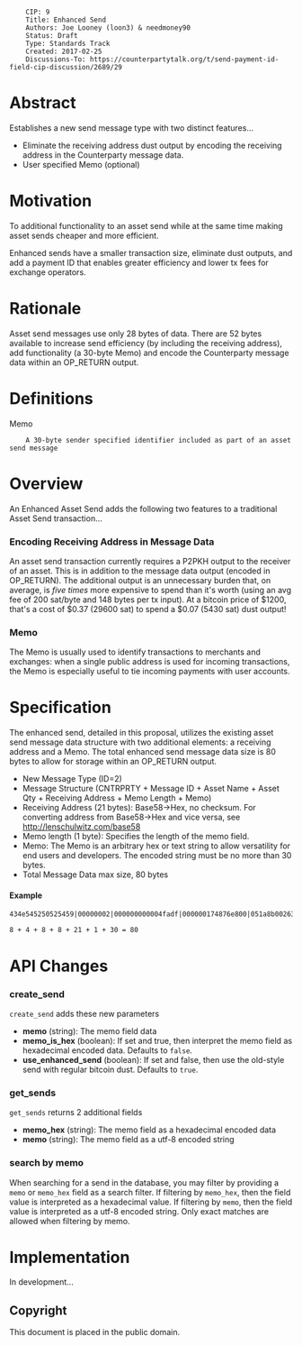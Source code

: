         CIP: 9
        Title: Enhanced Send
        Authors: Joe Looney (loon3) & needmoney90
        Status: Draft
        Type: Standards Track
        Created: 2017-02-25
        Discussions-To: https://counterpartytalk.org/t/send-payment-id-field-cip-discussion/2689/29


# Abstract

Establishes a new send message type with two distinct features...  

* Eliminate the receiving address dust output by encoding the receiving address in the Counterparty message data.  
* User specified Memo (optional)


# Motivation

To additional functionality to an asset send while at the same time making asset sends cheaper and more efficient.

Enhanced sends have a smaller transaction size, eliminate dust outputs, and add a payment ID that enables greater efficiency and lower tx fees for exchange operators.


# Rationale

Asset send messages use only 28 bytes of data.  There are 52 bytes available to increase send efficiency (by including the receiving address), add functionality (a 30-byte Memo) and encode the Counterparty message data within an OP_RETURN output.


# Definitions

Memo

        A 30-byte sender specified identifier included as part of an asset send message
        

# Overview

An Enhanced Asset Send adds the following two features to a traditional Asset Send transaction...

### Encoding Receiving Address in Message Data

An asset send transaction currently requires a P2PKH output to the receiver of an asset.  This is in addition to the message data output (encoded in OP_RETURN).  The additional output is an unnecessary burden that, on average, is *five times* more expensive to spend than it's worth (using an avg fee of 200 sat/byte and 148 bytes per tx input).  At a bitcoin price of $1200, that's a cost of $0.37 (29600 sat) to spend a $0.07 (5430 sat) dust output!

### Memo 

The Memo is usually used to identify transactions to merchants and exchanges: when a single public address is used for incoming transactions, the Memo is especially useful to tie incoming payments with user accounts. 


# Specification

The enhanced send, detailed in this proposal, utilizes the existing asset send message data structure with two additional elements: a receiving address and a Memo.  The total enhanced send message data size is 80 bytes to allow for storage within an OP_RETURN output.

*   New Message Type (ID=2)
*   Message Structure (CNTRPRTY + Message ID + Asset Name + Asset Qty + Receiving Address + Memo Length + Memo)
*   Receiving Address (21 bytes): Base58->Hex, no checksum. For converting address from Base58->Hex and vice versa, see http://lenschulwitz.com/base58
*   Memo length (1 byte): Specifies the length of the memo field.
*   Memo: The Memo is an arbitrary hex or text string to allow versatility for end users and developers.  The encoded string must be no more than 30 bytes.
*   Total Message Data max size, 80 bytes


#### Example
```
434e545250525459|00000002|000000000004fadf|000000174876e800|051a8b0026343166625c7475f01e48b5ede8c0252e|1e|ffffffffffffffffffffffffffffffffffffffffffffffffffffffffffff

8 + 4 + 8 + 8 + 21 + 1 + 30 = 80
```


# API Changes

### create_send

`create_send` adds these new parameters

* **memo** (string): The memo field data
* **memo_is_hex** (boolean): If set and true, then interpret the memo field as hexadecimal encoded data.  Defaults to `false`.
* **use_enhanced_send** (boolean): If set and false, then use the old-style send with regular bitcoin dust.  Defaults to `true`.

### get_sends

`get_sends` returns 2 additional fields

* **memo_hex** (string): The memo field as a hexadecimal encoded data
* **memo** (string): The memo field as a utf-8 encoded string

### search by memo

When searching for a send in the database, you may filter by providing a `memo` or `memo_hex` field as a search filter.  If filtering by `memo_hex`, then the field value is interpreted as a hexadecimal value.  If filtering by `memo`, then the field value is interpreted as a utf-8 encoded string.  Only exact matches are allowed when filtering by memo.


# Implementation

In development...

## Copyright ##

This document is placed in the public domain.
